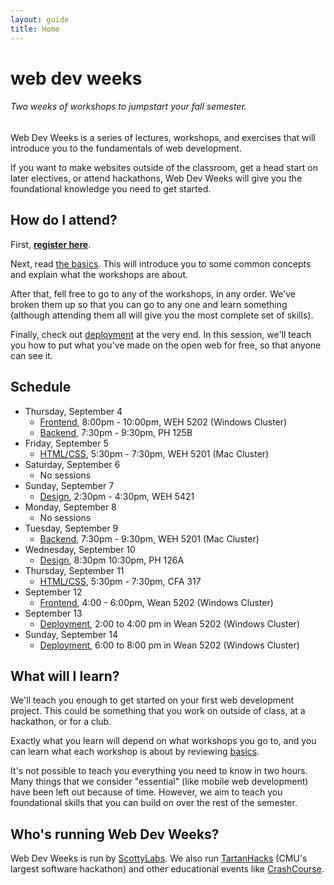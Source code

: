 ```yaml
---
layout: guide
title: Home
---
```


# web dev weeks

###### Two weeks of workshops to jumpstart your fall semester.

Web Dev Weeks is a series of lectures, workshops, and exercises that will introduce you to the fundamentals of web development.

If you want to make websites outside of the classroom, get a head start on later electives, or attend hackathons, Web Dev Weeks will give you the foundational knowledge you need to get started.

## How do I attend?
First, __[register here](https://docs.google.com/forms/d/1uuDuLjw7tiJVhwGSLuCla-rRwrCyIZorBuQsjKvvZXQ/viewform)__.

Next, read [the basics][basics]. This will introduce you to some common concepts and explain what the workshops are about.

After that, fell free to go to any of the workshops, in any order. We've broken them up so that you can go to any one and learn something (although attending them all will give you the most complete set of skills).

Finally, check out [deployment][deployment] at the very end. In this session, we'll teach you how to put what you've made on the open web for free, so that anyone can see it.

## Schedule
- Thursday, September 4
  - [Frontend][frontend], 8:00pm - 10:00pm, WEH 5202 (Windows Cluster)
  - [Backend][backend], 7:30pm - 9:30pm, PH 125B
- Friday, September 5
  - [HTML/CSS][html], 5:30pm - 7:30pm, WEH 5201 (Mac Cluster)
- Saturday, September 6
  - No sessions
- Sunday, September 7
  - [Design][design], 2:30pm - 4:30pm, WEH 5421
- Monday, September 8
  - No sessions
- Tuesday, September 9
  - [Backend][backend], 7:30pm - 9:30pm, WEH 5201 (Mac Cluster)
- Wednesday, September 10
  - [Design][design], 8:30pm 10:30pm, PH 126A
- Thursday, September 11
  - [HTML/CSS][html], 5:30pm - 7:30pm, CFA 317
- September 12
  - [Frontend][frontend], 4:00 - 6:00pm, Wean 5202 (Windows Cluster)
- September 13
  - [Deployment][deployment],  2:00 to 4:00 pm in Wean 5202 (Windows Cluster)
- Sunday, September 14
  - [Deployment][deployment], 6:00 to 8:00 pm in Wean 5202 (Windows Cluster)

## What will I learn?
We'll teach you enough to get started on your first web development project. This could be something that you work on outside of class, at a hackathon, or for a club.

Exactly what you learn will depend on what workshops you go to, and you can learn what each workshop is about by reviewing [basics][basics].

It's not possible to teach you everything you need to know in two hours. Many things that we consider "essential" (like mobile web development) have been left out because of time. However, we aim to teach you foundational skills that you can build on over the rest of the semester.

## Who's running Web Dev Weeks?
Web Dev Weeks is run by [ScottyLabs](http://scottylabs.org). We also run [TartanHacks](http://tartanhacks.com/) (CMU's largest software hackathon) and other educational events like [CrashCourse](http://scottylabs.org/crashcourse-website/).

[basics]: /webdevweeks/basics/
[html]: /webdevweeks/html/
[design]: /webdevweeks/design/
[frontend]: /webdevweeks/frontend/
[backend]: /webdevweeks/backend/
[deployment]: /webdevweeks/deployment/

